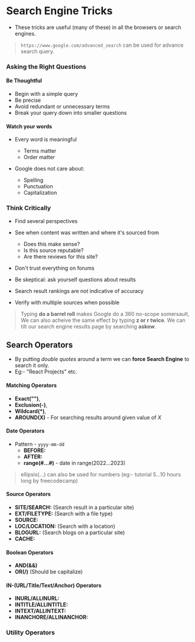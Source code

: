 # Search Engine Tricks

- These tricks are useful (many of these) in all the browsers or search engines.

> `https://www.google.com/advanced_search` can be used for advance search query.

### Asking the Right Questions

#### Be Thoughtful

- Begin with a simple query
- Be precise
- Avoid redundant or unnecessary terms
- Break your query down into smaller questions

#### Watch your words

- Every word is meaningful

  - Terms matter
  - Order matter

- Google does not care about:

  - Spelling
  - Punctuation
  - Capitalization

### Think Critically

- Find several perspectives
- See when content was written and where it's sourced from

  - Does this make sense?
  - Is this source reputable?
  - Are there reviews for this site?

- Don't trust everything on forums
- Be skeptical: ask yourself questions about results
- Search result rankings are not indicative of accuracy
- Verify with multiple sources when possible

> Typing **do a barrel roll** makes Google do a 360 no-scope somersault, We can also acheive the same effect by typing **z or r twice**.
> We can tilt our search engine results page by searching **askew**.

## Search Operators

- By putting _double quotes_ around a term we can **force Search Engine** to search it only.
- Eg:- "React Projects" etc.

#### Matching Operators

- **Exact("")**,
- **Exclusion(-)**,
- **Wildcard(\*)**,
- **AROUND(X)** - For searching results around given value of _X_

#### Date Operators

- Pattern - `yyyy-mm-dd`
  - **BEFORE:**
  - **AFTER:**
  - **range(#...#)** - date in range(2022...2023)

> ellipsis(...) can also be used for numbers (eg:- tutorial 5...10 hours long by freecodecamp)

#### Source Operators

- **SITE/SEARCH:** (Search result in a particular site)
- **EXT/FILETYPE:** (Search with a file type)
- **SOURCE:**
- **LOC/LOCATION:** (Search with a location)
- **BLOGURL:** (Search blogs on a particular site)
- **CACHE:**

#### Boolean Operators

- **AND(&&)**
- **OR(/)** (Should be capitalize)

#### IN-(URL/Title/Text/Anchor) Operators

- **INURL/ALLINURL:**
- **INTITLE/ALLINTITLE:**
- **INTEXT/ALLINTEXT:**
- **INANCHORE/ALLINANCHOR:**

### Utility Operators

